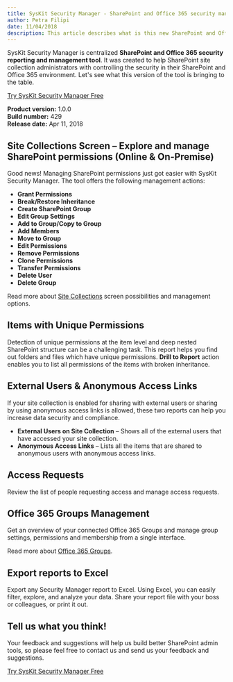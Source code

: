 ```yaml
---
title: SysKit Security Manager - SharePoint and Office 365 security management tool
author: Petra Filipi     
date: 11/04/2018 
description: This article describes what is this new SharePoint and Office 365 security reporting and management tool bringing in the first release.
---
```

SysKit Security Manager is centralized __SharePoint and Office 365 security reporting and management tool__. It was created to help SharePoint site collection administrators with controlling the security in their SharePoint and Office 365 environment. Let's see what this version of the tool is bringing to the table.

[Try SysKit Security Manager Free](https://www.syskit.com/products/security-manager/download/)

__Product version:__ 1.0.0  
__Build number:__  429   
__Release date:__ Apr 11, 2018  

## Site Collections Screen – Explore and manage SharePoint permissions (Online & On-Premise)
Good news! Managing SharePoint permissions just got easier with SysKit Security Manager. The tool offers the following management actions:
* __Grant Permissions__
* __Break/Restore Inheritance__
* __Create SharePoint Group__
* __Edit Group Settings__
* __Add to Group/Copy to Group__
* __Add Members__
* __Move to Group__
* __Edit Permissions__
* __Remove Permissions__
* __Clone Permissions__
* __Transfer Permissions__
* __Delete User__
* __Delete Group__

Read more about [Site Collections](#internal/get-to-know-security-manager/site-collections-screen) screen possibilities and management options.

## Items with Unique Permissions 
Detection of unique permissions at the item level and deep nested SharePoint structure can be a challenging task.
This report helps you find out folders and files which have unique permissions. __Drill to Report__ action enables you to list all permissions of the items with broken inheritance. 

## External Users & Anonymous Access Links 
If your site collection is enabled for sharing with external users or sharing by using anonymous access links is allowed, these two reports can help you increase data security and compliance.
* __External Users on Site Collection__ – Shows all of the external users that have accessed your site collection.
* __Anonymous Access Links__ – Lists all the items that are shared to anonymous users with anonymous access links.

## Access Requests
Review the list of people requesting access and manage access requests.

## Office 365 Groups Management
Get an overview of your connected Office 365 Groups and manage group settings, permissions and membership from a single interface.

Read more about [Office 365 Groups](#internal/get-to-know-security-manager/office-365-groups-screen).

## Export reports to Excel
Export any Security Manager report to Excel. Using Excel, you can easily filter, explore, and analyze your data. Share your report file with your boss or colleagues, or print it out. 

## Tell us what you think!
Your feedback and suggestions will help us build better SharePoint admin tools, so please feel free to contact us and send us your feedback and suggestions.

[Try SysKit Security Manager Free](https://www.syskit.com/products/security-manager/download/)
